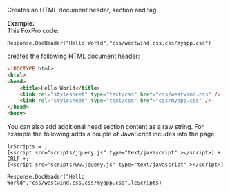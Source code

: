 ﻿Creates an HTML document header, <head> section and <body> tag.

**Example:**  
This FoxPro code:
```foxpro
Response.DocHeader("Hello World","css/westwind.css,css/myapp.css")
```

creates the following HTML document header:

```html
<!DOCTYPE html>
<html>
<head>
    <title>Hello World</title>
    <link rel="stylesheet" type="text/css" href="css/westwind.css" />
    <link rel="stylesheet" type="text/css" href="css/myapp.css" />
</head>
<body>
```

You can also add additional head section content as a raw string. For example the following adds a couple of JavaScript incudes into the page:
```foxpro
lcScripts = ;
[<script src="scripts/jquery.js" type="text/javascript" ></script>] + CRLF +;
[<script src="scripts/ww.jquery.js" type="text/javascript" ></script>]

Response.DocHeader("Hello World","css/westwind.css,css/myapp.css",lcScripts)
```
